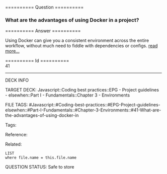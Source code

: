 ========== Question ==========  

### What are the advantages of using Docker in a project?  

========== Answer ==========  

Using Docker can give you a consistent environment across the entire workflow, without much need to fiddle with dependencies or configs. [read more...](https://hackernoon.com/how-to-dockerize-a-node-js-application-4fbab45a0c19)

========== Id ==========  
41

---

DECK INFO

TARGET DECK: Javascript::Coding best practices::EPG - Project guidelines - elsewhen::Part I - Fundamentals::Chapter 3 - Environments

FILE TAGS: #Javascript::#Coding-best-practices::#EPG-Project-guidelines-elsewhen::#Part-I-Fundamentals::#Chapter-3-Environments::#41-What-are-the-advantages-of-using-docker-in

Tags:

Reference:

Related:

```dataview
LIST
where file.name = this.file.name
````
QUESTION STATUS: Safe to store
